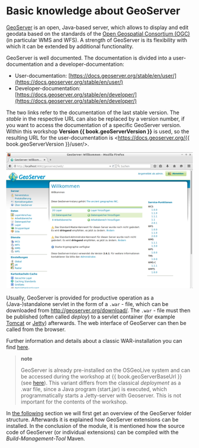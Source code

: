 # Basic knowledge about GeoServer

[GeoServer](http://geoserver.org/) is an open, Java-based server,
which allows to display and edit geodata based on the standards of the [Open Geospatial Consortium (OGC)](https://www.opengeospatial.org/)
(in particular WMS and WFS). A strength of GeoServer is its flexibility with which it can be extended by additional functionality.

GeoServer is well documented. The documentation is divided into a user-documentation and a developer-documentation:

* User-documentation: [https://docs.geoserver.org/stable/en/user/](https://docs.geoserver.org/stable/en/user/)
* Developer-documentation: [https://docs.geoserver.org/stable/en/developer/](https://docs.geoserver.org/stable/en/developer/)

The two links refer to the documentation of the last stable version.
The *stable* in the respective URL can also be replaced by a version number, if you want to access the documentation of a specific GeoServer version. Within this workshop **Version {{ book.geoServerVersion }}** is used, so the resulting URL for the user-documentation is <https://docs.geoserver.org/{{ book.geoServerVersion }}/user/>.

![GeoServer web interface after successful login.](../assets/geoserver_login_gui.png)

Usually, GeoServer is provided for productive operation as a (Java-)standalone servlet in the form of a `.war` - file, which can be downloaded from <http://geoserver.org/download/>.
The `.war` - file must then be published (often called *deploy*) to a
servlet container (for example [Tomcat](https://tomcat.apache.org/) or
[Jetty](https://eclipse.org/jetty/)) afterwards. The web interface of GeoServer can then be called from the browser.

<!--hier auf einmal deutsches bild-->

Further information and details about a classic WAR-installation you can find
[here](https://docs.geoserver.org/stable/en/user/installation/war.html).

> **note**
>
> GeoServer is already pre-installed on the OSGeoLive system
> and can be accessed during the workshop at   {{ book.geoServerBaseUrl }} 
> (see [here](../environment/README.md)). This variant differs from the classical *deployment* as a .war file, since a Java program 
> (start.jar) is executed, which programmatically  starts a Jetty-server with
> Geoserver. This is not important for the contents of the workshop.

In [the following](../ui/index.html) section we will first get an overview of the GeoServer folder structure. Afterwards it is explained how GeoServer extensions can be installed. 
In the conclusion of the module, it is mentioned how the source code of GeoServer (or individual extensions) can be compiled with the 
*Build-Management-Tool* Maven.

